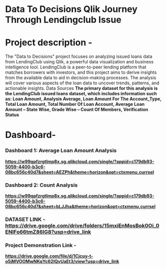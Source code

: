 # Data To Decisions Qlik Journey Through Lendingclub Issue
# Project description - 
 The "Data to Decisions" project focuses on analyzing issued loans data from LendingClub using Qlik, a powerful data visualization and business intelligence tool. LendingClub is a peer-to-peer lending platform that matches borrowers with investors, and this project aims to derive insights from the available data to aid in decision-making processes. The analysis will cover various aspects of the loan data to uncover trends, patterns, and actionable insights.
 Data Sources
**The primary dataset for this analysis is the LendingClub issued loans dataset, which includes information such as:
Loan Amount, 
Analysis Average,
Loan Amount For The Account_Type, 
Total Loan Amount, 
Total Number Of Loan Account,
Average Loan Amount – State Wise, 
Grade Wise – Count Of Members, 
Verification Status**
# Dashboard-
### Dashboard 1: Average Loan Amount Analysis
**https://w99qpfzrgtlmp8x.sg.qlikcloud.com/single/?appid=c179db93-5059-4400-b3c6-08bc656c40d7&sheet=AEZPh&theme=horizon&opt=ctxmenu,currsel**
### Dashboard 2: Count Analysis
**https://w99qpfzrgtlmp8x.sg.qlikcloud.com/single/?appid=c179db93-5059-4400-b3c6-08bc656c40d7&sheet=bLJJha&theme=horizon&opt=ctxmenu,currsel**
### DATASET LINK - **https://drive.google.com/drive/folders/15mxiEnMosBok0Oi_0ENIFo66tmZ86lG8?usp=drive_link**
### Project Demonstration Link - 
**https://drive.google.com/file/d/1Cjcuy-t-o5jMVOOMwNKqYc62lQvUaEt3/view?usp=drive_link**
